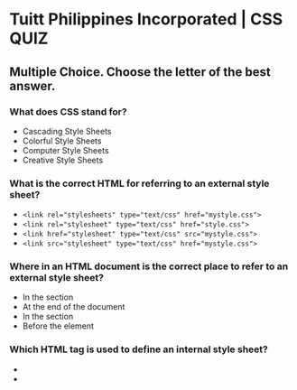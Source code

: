# Tuitt Philippines Incorporated | CSS QUIZ


## Multiple Choice. Choose the letter of the best answer.


### What does CSS stand for?
- Cascading Style Sheets
- Colorful Style Sheets
- Computer Style Sheets
- Creative Style Sheets

### What is the correct HTML for referring to an external style sheet?
- ```<link rel="stylesheets" type="text/css" href="mystyle.css">``` 
- ```<link rel="stylesheet" type="text/css" href="style.css">``` 
- ```<link href="stylesheet" type="text/css" src="mystyle.css">``` 
- ```<link src="stylesheet" type="text/css" href="mystyle.css">``` 

### Where in an HTML document is the correct place to refer to an external style sheet?
- In the <head> section
- At the end of the document
- In the <body> section
- Before the <html> element

### Which HTML tag is used to define an internal style sheet?
- <css>
- <script>
- <style>
- <styles>

### Which HTML attribute is used to define inline styles?
- Style
- Styles
- Font
- Class

### Which statement uses a correct CSS syntax?
- {body;color:black;}
- body {color: black;}
- {body:color=black;}
- body:color=black;

### How do you insert a comment in a CSS file?
- // this is a comment /
-  /* this is a comment */
- ' this is a comment
- <!-- this is a comment →

### How do you add a background color for all <h1> elements?
- h1 {background-color: #FFFFFF;}
- all.h1 {background-color: #FFFFFF;}
- h1.all {background-color: #FFFFFF;}
- #h1 {background-color: #FFFFFF;}

### How do you select an element with id "demo"?
- *demo
- .demo
- #demo
- Demo

### How do you select elements with class name "test"?
- #test
- Test
- *test
- .test

### How do you select all p elements inside a div element?
- div + p
- div p
- div.p
- div ~ p

### How do you group selectors?
- Separate each selector with a space
- Separate each selector with a plus sign
- Separate each selector with a comma
- Separate each selector with a dot

### Which pseudo class selects links that are currently being hovered over by the mouse pointer?
- :link
- :visited
- :focus
- :hover

### If two selectors apply to the same element, the one with lower specificity wins.
- True
- False

### It is the main international standards organization for the World Wide Web
- WWW
- W3
- W3C
- C3W

### (5 pts) Identify the parts of the CSS Rule-set below:

	a, h1 {
	    font-weight: bold;
	    color: grey
	}

#### Selector: 

#### Declaration: 
	
#### Property Name: 

#### Property Value: 

#### Declaration block:

### (5 pts) Determine the specificity value for each selectors below:

    div li a :
    
    #article .breaking-news :
    
    section .important-text span: 
    
    main #comment #reply : 
    
    nav > ul > li > a:hover : 

